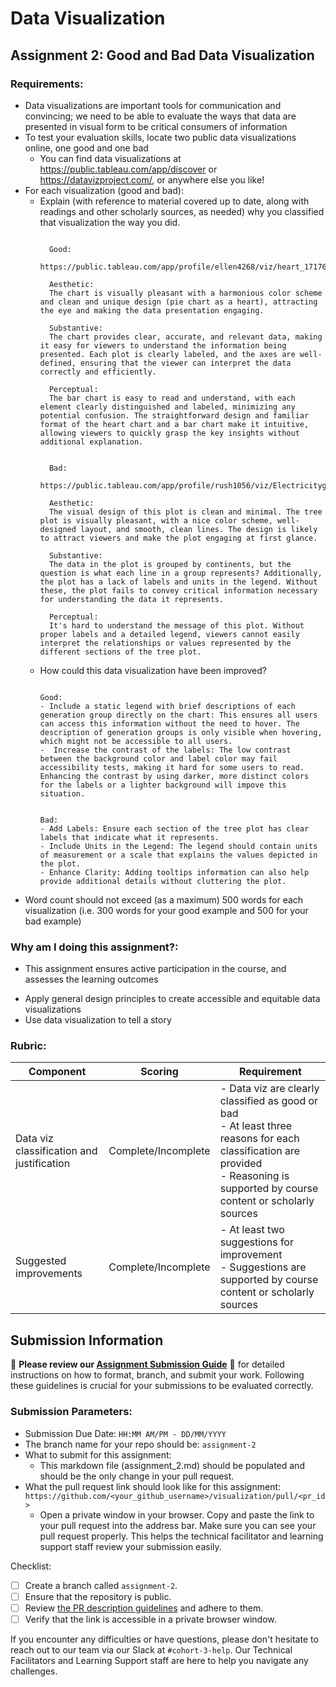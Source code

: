 # Data Visualization

## Assignment 2: Good and Bad Data Visualization

### Requirements:

- Data visualizations are important tools for communication and convincing; we need to be able to evaluate the ways that data are presented in visual form to be critical consumers of information 
- To test your evaluation skills, locate two public data visualizations online, one good and one bad  
    - You can find data visualizations at https://public.tableau.com/app/discover or https://datavizproject.com/, or anywhere else you like! 
- For each visualization (good and bad):  
    - Explain (with reference to material covered up to date, along with readings and other scholarly sources, as needed) why you classified that visualization the way you did.
      ```

        Good:
        https://public.tableau.com/app/profile/ellen4268/viz/heart_17176865031980/2

        Aesthetic: 
        The chart is visually pleasant with a harmonious color scheme and clean and unique design (pie chart as a heart), attracting the eye and making the data presentation engaging. 

        Substantive:
        The chart provides clear, accurate, and relevant data, making it easy for viewers to understand the information being presented. Each plot is clearly labeled, and the axes are well-defined, ensuring that the viewer can interpret the data correctly and efficiently.

        Perceptual:
        The bar chart is easy to read and understand, with each element clearly distinguished and labeled, minimizing any potential confusion. The straightforward design and familiar format of the heart chart and a bar chart make it intuitive, allowing viewers to quickly grasp the key insights without additional explanation.


        Bad:
        https://public.tableau.com/app/profile/rush1056/viz/Electricitygenerationpercapita2022/ElectricityGenerationpercapita2022

        Aesthetic:
        The visual design of this plot is clean and minimal. The tree plot is visually pleasant, with a nice color scheme, well-designed layout, and smooth, clean lines. The design is likely to attract viewers and make the plot engaging at first glance.

        Substantive:
        The data in the plot is grouped by continents, but the question is what each line in a group represents? Additionally, the plot has a lack of labels and units in the legend. Without these, the plot fails to convey critical information necessary for understanding the data it represents. 

        Perceptual:
        It's hard to understand the message of this plot. Without proper labels and a detailed legend, viewers cannot easily interpret the relationships or values represented by the different sections of the tree plot.

      ```
    - How could this data visualization have been improved?  
      ```

      Good:
      - Include a static legend with brief descriptions of each generation group directly on the chart: This ensures all users can access this information without the need to hover. The description of generation groups is only visible when hovering, which might not be accessible to all users.
      -  Increase the contrast of the labels: The low contrast between the background color and label color may fail accessibility tests, making it hard for some users to read. Enhancing the contrast by using darker, more distinct colors for the labels or a lighter background will impove this situation.


      Bad:
      - Add Labels: Ensure each section of the tree plot has clear labels that indicate what it represents.
      - Include Units in the Legend: The legend should contain units of measurement or a scale that explains the values depicted in the plot.
      - Enhance Clarity: Adding tooltips information can also help provide additional details without cluttering the plot.
      
      ```
- Word count should not exceed (as a maximum) 500 words for each visualization (i.e. 
300 words for your good example and 500 for your bad example)

### Why am I doing this assignment?:

- This assignment ensures active participation in the course, and assesses the learning outcomes
* Apply general design principles to create accessible and equitable data visualizations
* Use data visualization to tell a story

### Rubric:

| Component               | Scoring   | Requirement                                                 |
|-------------------------|-----------|-------------------------------------------------------------|
| Data viz classification and justification | Complete/Incomplete | - Data viz are clearly classified as good or bad<br />- At least three reasons for each classification are provided<br />- Reasoning is supported by course content or scholarly sources |
| Suggested improvements  | Complete/Incomplete | - At least two suggestions for improvement<br />- Suggestions are supported by course content or scholarly sources |

## Submission Information

🚨 **Please review our [Assignment Submission Guide](https://github.com/UofT-DSI/onboarding/blob/main/onboarding_documents/submissions.md)** 🚨 for detailed instructions on how to format, branch, and submit your work. Following these guidelines is crucial for your submissions to be evaluated correctly.

### Submission Parameters:
* Submission Due Date: `HH:MM AM/PM - DD/MM/YYYY`
* The branch name for your repo should be: `assignment-2`
* What to submit for this assignment:
    * This markdown file (assignment_2.md) should be populated and should be the only change in your pull request.
* What the pull request link should look like for this assignment: `https://github.com/<your_github_username>/visualization/pull/<pr_id>`
    * Open a private window in your browser. Copy and paste the link to your pull request into the address bar. Make sure you can see your pull request properly. This helps the technical facilitator and learning support staff review your submission easily.

Checklist:
- [ ] Create a branch called `assignment-2`.
- [ ] Ensure that the repository is public.
- [ ] Review [the PR description guidelines](https://github.com/UofT-DSI/onboarding/blob/main/onboarding_documents/submissions.md#guidelines-for-pull-request-descriptions) and adhere to them.
- [ ] Verify that the link is accessible in a private browser window.

If you encounter any difficulties or have questions, please don't hesitate to reach out to our team via our Slack at `#cohort-3-help`. Our Technical Facilitators and Learning Support staff are here to help you navigate any challenges.
